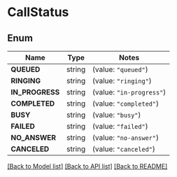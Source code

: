 # CallStatus

## Enum

Name | Type | Notes
------------ | ------------- | -------------
**QUEUED** | string | (value: `"queued"`)
**RINGING** | string | (value: `"ringing"`)
**IN_PROGRESS** | string | (value: `"in-progress"`)
**COMPLETED** | string | (value: `"completed"`)
**BUSY** | string | (value: `"busy"`)
**FAILED** | string | (value: `"failed"`)
**NO_ANSWER** | string | (value: `"no-answer"`)
**CANCELED** | string | (value: `"canceled"`)


[[Back to Model list]](../README.md#documentation-for-models) [[Back to API list]](../README.md#documentation-for-api-endpoints) [[Back to README]](../README.md)


